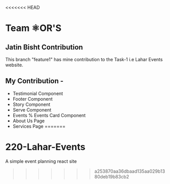 <<<<<<< HEAD
# Team ⚛️OR'S 
## Jatin Bisht Contribution
This branch "feature1" has mine contribution to the Task-1 i.e Lahar Events website. 

## My Contribution -
- Testimonial Component
- Footer Component
- Story Component
- Serve Component
- Events % Events Card Component
- About Us Page
- Services Page
=======
# 220-Lahar-Events
A simple event planning react site 
>>>>>>> a253870aa36dbaad135aa029b1380deb19b83cb2
